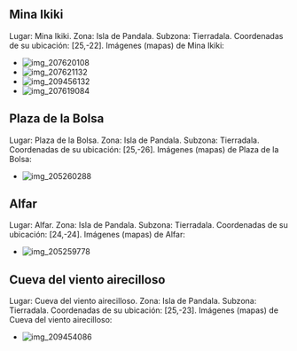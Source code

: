 ## Mina Ikiki
Lugar: Mina Ikiki.
Zona: Isla de Pandala.
Subzona: Tierradala.
Coordenadas de su ubicación: [25,-22].
Imágenes (mapas) de Mina Ikiki:
- ![img_207620108](https://media.discordapp.net/attachments/1115311447145193482/1115348889843806368/207620108.jpg)
- ![img_207621132](https://media.discordapp.net/attachments/1115311447145193482/1115348944323612792/207621132.jpg)
- ![img_209456132](https://media.discordapp.net/attachments/1115311447145193482/1115349394003349566/209456132.jpg)
- ![img_207619084](https://media.discordapp.net/attachments/1115311447145193482/1115348856406806638/207619084.jpg)

## Plaza de la Bolsa
Lugar: Plaza de la Bolsa.
Zona: Isla de Pandala.
Subzona: Tierradala.
Coordenadas de su ubicación: [25,-26].
Imágenes (mapas) de Plaza de la Bolsa:
- ![img_205260288](https://media.discordapp.net/attachments/1115311447145193482/1115347510391746672/205260288.jpg)

## Alfar
Lugar: Alfar.
Zona: Isla de Pandala.
Subzona: Tierradala.
Coordenadas de su ubicación: [24,-24].
Imágenes (mapas) de Alfar:
- ![img_205259778](https://media.discordapp.net/attachments/1115311447145193482/1115347481371361421/205259778.jpg)

## Cueva del viento airecilloso
Lugar: Cueva del viento airecilloso.
Zona: Isla de Pandala.
Subzona: Tierradala.
Coordenadas de su ubicación: [25,-23].
Imágenes (mapas) de Cueva del viento airecilloso:
- ![img_209454086](https://media.discordapp.net/attachments/1115311447145193482/1115349334674903050/209454086.jpg)
